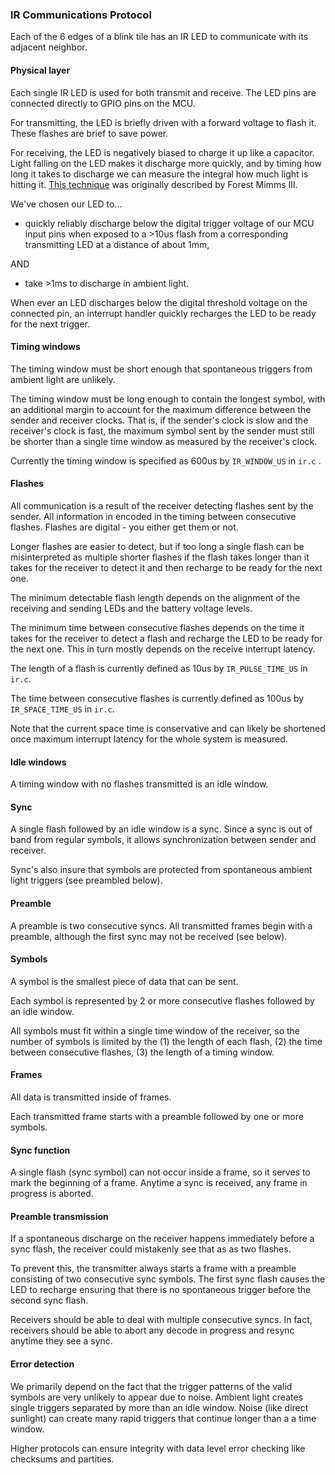 ### IR Communications Protocol

Each of the 6 edges of a blink tile has an IR LED to communicate with its adjacent neighbor.

#### Physical layer

Each single IR LED is used for both transmit and receive. The LED pins are connected directly to GPIO pins on the MCU.

For transmitting, the LED is briefly driven with a forward voltage to flash it. These flashes are brief to save power. 

For receiving, the LED is negatively biased to charge it up like a capacitor. Light falling on the LED makes it discharge more quickly, and by timing how long it takes to discharge we can measure the integral how much light is hitting it. [This technique](https://www.sparkfun.com/news/2161) was originally described by Forest Mimms III.

We've chosen our LED to...

* quickly reliably discharge below the digital trigger voltage of our MCU input pins when exposed to a >10us flash from a corresponding transmitting LED at a distance of about 1mm,

AND
 
* take >1ms to discharge in ambient light.

When ever an LED discharges below the digital threshold voltage on the connected pin, an interrupt handler quickly recharges the LED to be ready for the next trigger.



#### Timing windows


The timing window must be short enough that spontaneous triggers from ambient light are unlikely. 

The timing window must be long enough to contain the longest symbol, with an additional margin to account for the maximum difference between the sender and receiver clocks. That is, if the sender's clock is slow and the receiver's clock is fast, the maximum symbol sent by the sender must still be shorter than a single time window as measured by the receiver's clock. 

Currently the timing window is specified as 600us by `IR_WINDOW_US` in `ir.c` . 


#### Flashes

All communication is a result of the receiver detecting flashes sent by the sender. All information in encoded in the timing between consecutive flashes. Flashes are digital - you either get them or not.

Longer flashes are easier to detect, but if too long a single flash can be misinterpreted as multiple shorter flashes if the flash takes longer than it takes for the receiver to detect it and then recharge to be ready for the next one.      

The minimum detectable flash length depends on the alignment of the receiving and sending LEDs and the battery voltage levels.  

The minimum time between consecutive flashes depends on the time it takes for the receiver to detect a flash and recharge the LED to be ready for the next one. This in turn mostly depends on the receive interrupt latency. 
  
The length of a flash is currently defined as 10us by `IR_PULSE_TIME_US` in `ir.c`.

The time between consecutive flashes is currently defined as 100us by `IR_SPACE_TIME_US` in `ir.c`.

Note that the current space time is conservative and can likely be shortened once maximum interrupt latency for the whole system is measured.  

#### Idle windows

A timing window with no flashes transmitted is an idle window. 


#### Sync 

A single flash followed by an idle window is a sync. Since a sync is out of band from regular symbols, it allows synchronization between sender and receiver. 

Sync's also insure that symbols are protected from spontaneous ambient light triggers (see preambled below).


#### Preamble

A preamble is two consecutive syncs. All transmitted frames begin with a preamble, although the first sync may not be received (see below).   


#### Symbols

A symbol is the smallest piece of data that can be sent. 

Each symbol is represented by 2 or more consecutive flashes followed by an idle window.

All symbols must fit within a single time window of the receiver, so the number of symbols is limited by the (1) the length of each flash, (2) the time between consecutive flashes, (3) the length of a timing window. 

#### Frames

All data is transmitted inside of frames.

Each transmitted frame starts with a preamble followed by one or more symbols. 

#### Sync function 

A single flash (sync symbol) can not occur inside a frame, so it serves to mark the beginning of a frame. Anytime a sync is received, any frame in progress is aborted. 

#### Preamble transmission 

If a spontaneous discharge on the receiver happens immediately before a sync flash, the receiver could mistakenly see that as as two flashes.

To prevent this, the transmitter always starts a frame with a preamble consisting of two consecutive sync symbols. The first sync flash causes the LED to recharge ensuring that there is no spontaneous trigger before the second sync flash. 

Receivers should be able to deal with multiple consecutive syncs. In fact, receivers should be able to abort any decode in progress and resync anytime they see a sync. 

#### Error detection

We primarily depend on the fact that the trigger patterns of the valid symbols are very unlikely to appear due to noise. Ambient light creates single triggers separated by more than an idle window. Noise (like direct sunlight) can create many rapid triggers that continue longer than a a time window.

Higher protocols can ensure integrity with data level error checking like checksums and partities.    